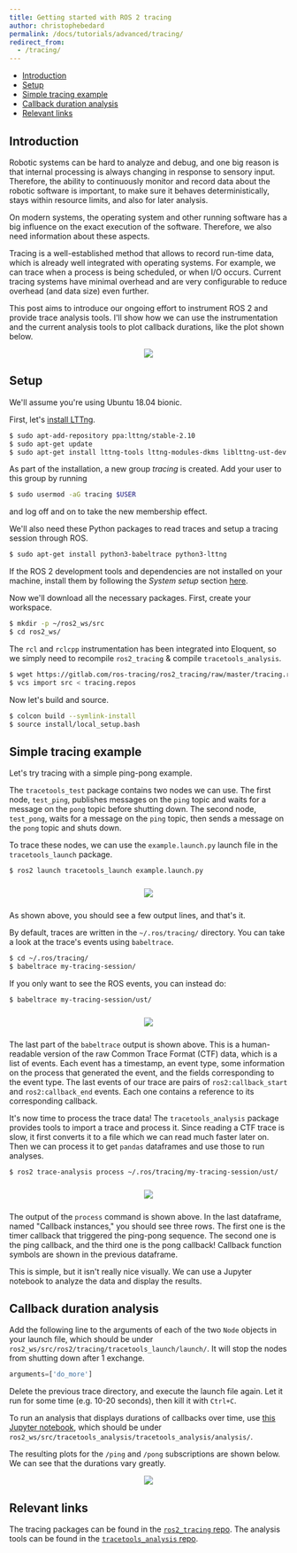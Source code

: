 ```yaml
---
title: Getting started with ROS 2 tracing
author: christophebedard
permalink: /docs/tutorials/advanced/tracing/
redirect_from:
  - /tracing/
---
```


- [Introduction](#introduction)
- [Setup](#setup)
- [Simple tracing example](#simple-tracing-example)
- [Callback duration analysis](#callback-duration-analysis)
- [Relevant links](#relevant-links)

## Introduction

Robotic systems can be hard to analyze and debug, and one big reason is that internal processing is always changing in response to sensory input. Therefore, the ability to continuously monitor and record data about the robotic software is important, to make sure it behaves deterministically, stays within resource limits, and also for later analysis.

On modern systems, the operating system and other running software has a big influence on the exact execution of the software. Therefore, we also need information about these aspects.

Tracing is a well-established method that allows to record run-time data, which is already well integrated with operating systems. For example, we can trace when a process is being scheduled, or when I/O occurs. Current tracing systems have minimal overhead and are very configurable to reduce overhead (and data size) even further.

This post aims to introduce our ongoing effort to instrument ROS 2 and provide trace analysis tools. I'll show how we can use the instrumentation and the current analysis tools to plot callback durations, like the plot shown below.

<center>
<img src="/img/tutorials/tracing_result_plot.png" />
</center>

## Setup

We'll assume you're using Ubuntu 18.04 bionic.

First, let's [install LTTng](https://lttng.org/docs/#doc-ubuntu-ppa).

```bash
$ sudo apt-add-repository ppa:lttng/stable-2.10
$ sudo apt-get update
$ sudo apt-get install lttng-tools lttng-modules-dkms liblttng-ust-dev
```

As part of the installation, a new group _tracing_ is created. Add your user to this group by running

```bash
$ sudo usermod -aG tracing $USER
```

and log off and on to take the new membership effect.

We'll also need these Python packages to read traces and setup a tracing session through ROS.

```bash
$ sudo apt-get install python3-babeltrace python3-lttng
```

If the ROS 2 development tools and dependencies are not installed on your machine, install them by following the *System setup* section [here](https://index.ros.org/doc/ros2/Installation/Dashing/Linux-Development-Setup/#system-setup).

Now we'll download all the necessary packages. First, create your workspace.

```bash
$ mkdir -p ~/ros2_ws/src
$ cd ros2_ws/
```

The `rcl` and `rclcpp` instrumentation has been integrated into Eloquent, so we simply need to recompile `ros2_tracing` & compile `tracetools_analysis`.

```bash
$ wget https://gitlab.com/ros-tracing/ros2_tracing/raw/master/tracing.repos
$ vcs import src < tracing.repos
```

Now let's build and source.

```bash
$ colcon build --symlink-install
$ source install/local_setup.bash
```

## Simple tracing example

Let's try tracing with a simple ping-pong example.

The `tracetools_test` package contains two nodes we can use. The first node, `test_ping`, publishes messages on the `ping` topic and waits for a message on the `pong` topic before shutting down. The second node, `test_pong`, waits for a message on the `ping` topic, then sends a message on the `pong` topic and shuts down.

To trace these nodes, we can use the `example.launch.py` launch file in the `tracetools_launch` package.

```bash
$ ros2 launch tracetools_launch example.launch.py
```

<center>
<img src="/img/tutorials/tracing_launch.svg" style="padding: 10px;" />
</center>

As shown above, you should see a few output lines, and that's it.

By default, traces are written in the `~/.ros/tracing/` directory. You can take a look at the trace's events using `babeltrace`.

```bash
$ cd ~/.ros/tracing/
$ babeltrace my-tracing-session/
```

If you only want to see the ROS events, you can instead do:

```bash
$ babeltrace my-tracing-session/ust/
```

<center>
<img src="/img/tutorials/tracing_babeltrace.svg" style="padding: 10px;" />
</center>

The last part of the `babeltrace` output is shown above. This is a human-readable version of the raw Common Trace Format (CTF) data, which is a list of events. Each event has a timestamp, an event type, some information on the process that generated the event, and the fields corresponding to the event type. The last events of our trace are pairs of `ros2:callback_start` and `ros2:callback_end` events. Each one contains a reference to its corresponding callback.

It's now time to process the trace data! The `tracetools_analysis` package provides tools to import a trace and process it. Since reading a CTF trace is slow, it first converts it to a file which we can read much faster later on. Then we can process it to get `pandas` dataframes and use those to run analyses.

```bash
$ ros2 trace-analysis process ~/.ros/tracing/my-tracing-session/ust/
```

<center>
<img src="/img/tutorials/tracing_process.svg" style="padding: 10px;" />
</center>

The output of the `process` command is shown above. In the last dataframe, named "Callback instances," you should see three rows. The first one is the timer callback that triggered the ping-pong sequence. The second one is the ping callback, and the third one is the pong callback! Callback function symbols are shown in the previous dataframe.

This is simple, but it isn't really nice visually. We can use a Jupyter notebook to analyze the data and display the results.

## Callback duration analysis

Add the following line to the arguments of each of the two `Node` objects in your launch file, which should be under `ros2_ws/src/ros2/tracing/tracetools_launch/launch/`. It will stop the nodes from shutting down after 1 exchange.

```python
arguments=['do_more']
```

Delete the previous trace directory, and execute the launch file again. Let it run for some time (e.g. 10-20 seconds), then kill it with `Ctrl+C`.

To run an analysis that displays durations of callbacks over time, use [this Jupyter notebook](https://gitlab.com/ros-tracing/tracetools_analysis/blob/master/tracetools_analysis/analysis/callback_duration.ipynb), which should be under `ros2_ws/src/tracetools_analysis/tracetools_analysis/analysis/`.

The resulting plots for the `/ping` and `/pong` subscriptions are shown below. We can see that the durations vary greatly.

<center>
<img src="/img/tutorials/tracing_analysis_plots.png" />
</center>

## Relevant links

The tracing packages can be found in the [`ros2_tracing` repo](https://gitlab.com/ros-tracing/ros2_tracing). The analysis tools can be found in the [`tracetools_analysis` repo](https://gitlab.com/ros-tracing/tracetools_analysis).
